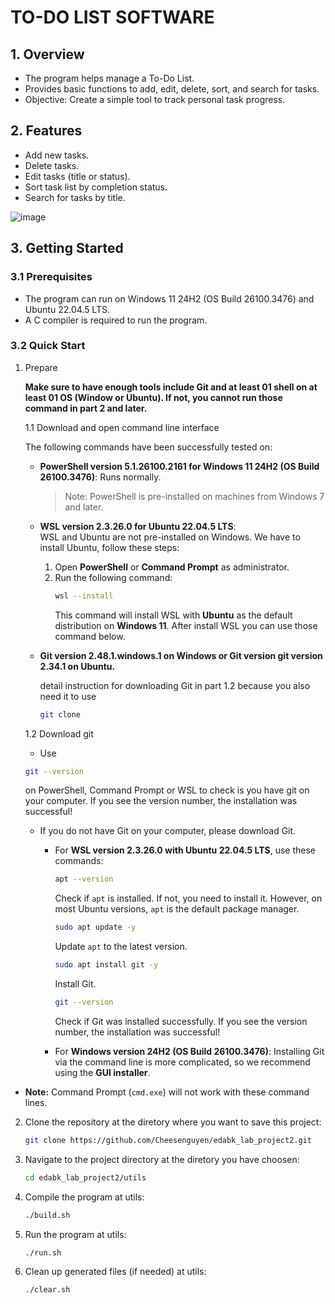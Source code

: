 # TO-DO LIST SOFTWARE

## 1. Overview

- The program helps manage a To-Do List.
- Provides basic functions to add, edit, delete, sort, and search for tasks.
- Objective: Create a simple tool to track personal task progress.

## 2. Features

- Add new tasks.
- Delete tasks.
- Edit tasks (title or status).
- Sort task list by completion status.
- Search for tasks by title.

![image](https://github.com/user-attachments/assets/5e88c0db-b09c-47dc-bb82-7d20ce224e26)


## 3. Getting Started

### 3.1 Prerequisites

- The program can run on Windows 11 24H2 (OS Build 26100.3476) and Ubuntu 22.04.5 LTS.
- A C compiler is required to run the program.

### 3.2 Quick Start

1. Prepare
   
   **Make sure to have enough tools include Git and at least 01 shell on at least 01 OS (Window or Ubuntu). If not, you cannot run those command in part 2 and later.**

   1.1 Download and open command line interface  
   
   The following commands have been successfully tested on:

   - **PowerShell version 5.1.26100.2161 for Windows 11 24H2 (OS Build 26100.3476)**: Runs normally.  
     > Note: PowerShell is pre-installed on machines from Windows 7 and later.  

   - **WSL version 2.3.26.0 for Ubuntu 22.04.5 LTS**:  
     WSL and Ubuntu are not pre-installed on Windows. We have to install Ubuntu, follow these steps:  

     1. Open **PowerShell** or **Command Prompt** as administrator.  
     2. Run the following command:  
        ```sh
        wsl --install
        ```
        This command will install WSL with **Ubuntu** as the default distribution on **Windows 11**. After install WSL you can use those command below.
   -  **Git version 2.48.1.windows.1 on Windows or Git version git version 2.34.1 on Ubuntu.** 

      detail instruction for downloading Git in part 1.2 because you also need it to use 
      ```sh
      git clone
      ``` 
   
   1.2 Download git 
   - Use 
    ```sh
   git --version
   ``` 
   on PowerShell, Command Prompt or WSL to check is you have git on your computer. If you see the version number, the installation was successful!

   - If you do not have Git on your computer, please download Git.
     + For **WSL version 2.3.26.0 with Ubuntu 22.04.5 LTS**, use these commands:
       
       ```sh
       apt --version
       ``` 
       Check if `apt` is installed. If not, you need to install it. However, on most Ubuntu versions, `apt` is the default package manager.
       
       ```sh
       sudo apt update -y
       ``` 
       Update `apt` to the latest version.
       
       ```sh
       sudo apt install git -y
       ```
       Install Git.
       
       ```sh
       git --version
       ``` 
       Check if Git was installed successfully. If you see the version number, the installation was successful!
     
     + For **Windows version 24H2 (OS Build 26100.3476)**: Installing Git via the command line is more complicated, so we recommend using the **GUI installer**.


- **Note:** Command Prompt (`cmd.exe`) will not work with these command lines.


2. Clone the repository at the diretory where you want to save this project:
   ```sh
   git clone https://github.com/Cheesenguyen/edabk_lab_project2.git
   ```
3. Navigate to the project directory at the diretory you have choosen:
   ```sh
   cd edabk_lab_project2/utils
   ```
4. Compile the program at utils:
   ```sh
   ./build.sh
   ```
5. Run the program at utils:
   ```sh
   ./run.sh
   ```
6. Clean up generated files (if needed) at utils:
   ```sh
   ./clear.sh
   ```

##
